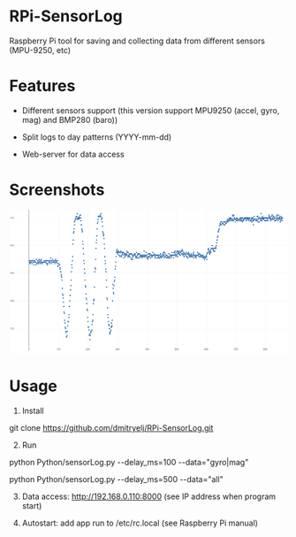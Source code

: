 # RPi-SensorLog
Raspberry Pi tool for saving and collecting data from different sensors (MPU-9250, etc)

# Features

- Different sensors support (this version support MPU9250 (accel, gyro, mag) and BMP280 (baro))

- Split logs to day patterns (YYYY-mm-dd)

- Web-server for data access

# Screenshots

![View](/Screenshots/scr01.png)

# Usage

1) Install

git clone https://github.com/dmitryelj/RPi-SensorLog.git

2) Run

python Python/sensorLog.py --delay_ms=100 --data="gyro|mag"

python Python/sensorLog.py --delay_ms=500 --data="all"

3) Data access: http://192.168.0.110:8000 (see IP address when program start)

4) Autostart: add app run to /etc/rc.local (see Raspberry Pi manual)
